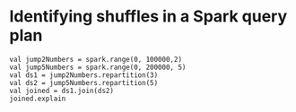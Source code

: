 # Identifying shuffles in a Spark query plan

    val jump2Numbers = spark.range(0, 100000,2)
    val jump5Numbers = spark.range(0, 200000, 5)
    val ds1 = jump2Numbers.repartition(3)
    val ds2 = jump5Numbers.repartition(5)
    val joined = ds1.join(ds2) 
    joined.explain

